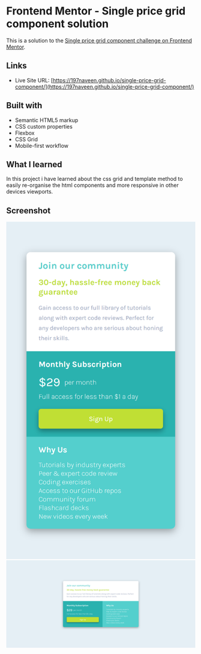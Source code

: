 # Frontend Mentor - Single price grid component solution

This is a solution to the [Single price grid component challenge on Frontend Mentor](https://www.frontendmentor.io/challenges/single-price-grid-component-5ce41129d0ff452fec5abbbc).

## Links

- Live Site URL: [https://197naveen.github.io/single-price-grid-component/](https://197naveen.github.io/single-price-grid-component/)


## Built with

- Semantic HTML5 markup
- CSS custom properties
- Flexbox
- CSS Grid
- Mobile-first workflow

## What I learned

In this project i have learned about the css grid and template method to easily re-organise the html components and more responsive in other devices viewports.

## Screenshot

![Mobile design](./Mobile%20design.png)
![Desktop design](./Desktop%20design.png)
